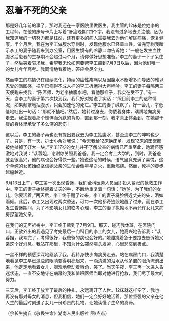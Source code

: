 # 忍着不死的父亲

那是好几年前的事了，那时我还在一家医院里做医生。我主管的12床是位姓李的工程师，在他的床号卡片上写着“肝癌晚期”四个字。我没有过多地去关注他，因为我知道我的一切努力都是枉然，还有更多的病人需要我去为他们解除病痛，恢复健康。半个月后，我在为李工做腹水穿刺时，发现他腹水已经呈血性。做完穿刺我暗示李工的妻子随我来到办公室，用医生惯有的冷静口吻告诉她：“一般在发生血性腹水后患者的生存期不会超过两个月，请你做好思想准备。”李工的妻子一下子呆住了，然后哭着哀求我，希望我无论如何要帮李工熬到7月9日以后，因为他们唯一的女儿今年高考。我同情地看着她，答应会尽全力。 

然而李工的病情仍在继续恶化，持续的癌性疼痛以及因腹水不断增多而导致的难以忍受的满胀感，把早已病得不成人样的李工折磨得大声呻吟。李工的妻子每隔两三天便跑来找我：“陈医师，为老李抽腹水吧，看他那样子，我实在受不了。”有一天，当李工的妻子第六次找到我，我只好对她说了实话：“照目前李工的这种情况，如果频繁地抽腹水，只会加速他的死亡。”李工的妻子缄默了，好一会儿，才低低地吐出一句话：“那就不抽吧。”然后，她转过身去，佝偻着身体，踽踽地向病房走去。我注视着那个憔悴而沉默的背影，直到那一刻，我才真正体会到，在她那干瘦的身体里承受了多么深的悲伤！ 

这以后，李工的妻子再也没有提出要我去为李工抽腹水，甚至连李工的呻吟也少了。只是，有一天，护士小余对我说：“今天我给12床换床单，发现12床的垫絮都被他扯掉了好大一块。”李工17岁的女儿并不了解父亲的病情已严重至此，她满怀感激地对我说：“苁蓉姐，谢谢你关照我爸爸，我一定会考上大学的，到时，我爸爸就会很高兴，他的病也会好得快一些。”她说这话的时候，语气里竟充满了喜悦，这个单纯的女孩始终坚信她父亲的生命会像星星之火，重新燃烧。然而，死神的脚步越逼越近。 

6月13日上午，李工第一次出现昏迷，我们全科医务人员当即投入紧张的抢救工作中。李工的妻子始终握着丈夫的手，不断地重复着一句话：“她爸，为了我们的女儿，你要活着。”两天后，李工终于醒了过来，李工的妻子将脸偎近丈夫的头，泪如雨倾。此后，李工又出现过两次昏迷，可每一次他都奇迹般地醒了过来。而在李工发生昏迷期间，为了不影响女儿的临考心理，李工的妻子执拗地不再允许女儿来病房探望她父亲。 

在我们的无声祈祷中，李工终于熬到了7月9日。那天，碰巧我休班，在医院门口，正欲外出的我遇见了考完最后一门科目的李工的女儿，她高兴地告诉我：“苁蓉姐，我考完了，考得很好，我爸爸的病也会好的。”她蹦跳着急于要跑去告诉她父亲这个好消息。我站在那里，不知为什么突然喉头发紧，心里悲哀到极点。 

一丝不祥的预感深深地箍紧了我，我转身快步向病房走去。站在病房门口，我清楚地看见李工早已混浊的眼睛变得明亮起来，一滴清澈的泪水从他多皱的眼角流淌出来，他定定地看着女儿，艰难地牵动着唇角，笑了。当天午夜，李工再一次进入昏迷状态，一直不安地守在病房的我和值班医师当即对他进行抢救，我们尽了最大的努力。 

三天后，李工终于放弃了最后的挣扎，永远离开了人世。12床就这样空了，我也再没有那对母女的消息，但我相信，她们一定会好好地活着，那位坚强的父亲在他人生的最后时刻送了女儿一份珍贵的礼物，让她读懂了生命的真谛。 

（余长生摘自《敬畏生命》湖南人民出版社 图/点点）